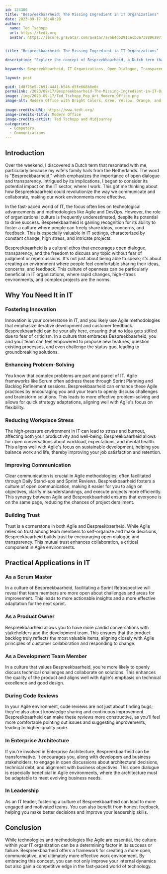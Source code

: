 ```yaml
---
id: 124300
title: "Bespreekbaarheid: The Missing Ingredient in IT Organizations"
date: 2023-09-17 16:48:28
author:
  name: Ted Tschopp
  url: https://tedt.org
  avatar: https://secure.gravatar.com/avatar/a76b4d6291cecb3a738896a971bfb903?s=512&d=mp&r=g


title: "Bespreekbaarheid: The Missing Ingredient in IT Organizations"

description: "Explore the concept of Bespreekbaarheid, a Dutch term that encourages open dialogue and transparency, and discover why it's crucial for success in IT organizations. Learn how it fosters innovation, enhances problem-solving, and builds trust among team members."

keywords: Bespreekbaarheid, IT Organizations, Open Dialogue, Transparency, Innovation, Problem-Solving, Workplace Culture, Team Trust, Communication, Employee Satisfaction

layout: post

guid: 1d8f75e5-7b91-4441-b546-d5fe668b8e0c
permalink: /2023/09/17/Bespreekbaarheid-The-Missing-Ingredient-in-IT-Organizations/
image: /img/2023-09-17/Ted_Tschopp_Pop_Art_Modern_Office.png
image-alt: Modern Office with Bright Colors, Gree, Yellow, Orange, and Blue.
  
image-credits-URL: https://www.tedt.org/
image-credits-title: Modern Office
image-credits-artist: Ted Tschopp and Midjourney
categories:
  - Computers
  - Communications
---
```



## Introduction

Over the weekend, I discovered a Dutch term that resonated with me, particularly because my wife's family hails from the Netherlands. The word is "Bespreekbaarheid," which emphasizes the importance of open dialogue and transparency. Intrigued by its implications, I began to consider its potential impact on the IT sector, where I work. This got me thinking about how Bespreekbaarheid could revolutionize the way we communicate and collaborate, making our work environments more effective.

In the fast-paced world of IT, the focus often lies on technological advancements and methodologies like Agile and DevOps. However, the role of organizational culture is frequently underestimated, despite its potential to drive success. Bespreekbaarheid is gaining recognition for its ability to foster a culture where people can freely share ideas, concerns, and feedback. This is especially valuable in IT settings, characterized by constant change, high stress, and intricate projects.

Bespreekbaarheid is a cultural ethos that encourages open dialogue, transparency, and the freedom to discuss any topic without fear of judgment or repercussions. It's not just about being able to speak; it's about creating an environment where people feel comfortable sharing their ideas, concerns, and feedback. This culture of openness can be particularly beneficial in IT organizations, where rapid changes, high-stress environments, and complex projects are the norms.

## Why You Need It in IT

### Fostering Innovation

Innovation is your cornerstone in IT, and you likely use Agile methodologies that emphasize iterative development and customer feedback. Bespreekbaarheid can be your ally here, ensuring that no idea gets stifled due to fear of criticism. In a culture that embraces Bespreekbaarheid, you and your team can feel empowered to propose new features, question existing processes, and even challenge the status quo, leading to groundbreaking solutions.

### Enhancing Problem-Solving

You know that complex problems are part and parcel of IT. Agile frameworks like Scrum often address these through Sprint Planning and Backlog Refinement sessions. Bespreekbaarheid can enhance these Agile practices by encouraging you and your team to openly discuss challenges and brainstorm solutions. This leads to more effective problem-solving and allows for quick strategy adaptations, aligning well with Agile's focus on flexibility.

### Reducing Workplace Stress

The high-pressure environment in IT can lead to stress and burnout, affecting both your productivity and well-being. Bespreekbaarheid allows for open conversations about workload, expectations, and mental health. This aligns well with Agile's focus on sustainable development, helping you balance work and life, thereby improving your job satisfaction and retention.

### Improving Communication

Clear communication is crucial in Agile methodologies, often facilitated through Daily Stand-ups and Sprint Reviews. Bespreekbaarheid fosters a culture of open communication, making it easier for you to align on objectives, clarify misunderstandings, and execute projects more efficiently. This synergy between Agile and Bespreekbaarheid ensures that everyone is on the same page, reducing the chances of project derailment.

### Building Trust

Trust is a cornerstone in both Agile and Bespreekbaarheid. While Agile relies on trust among team members to self-organize and make decisions, Bespreekbaarheid builds trust by encouraging open dialogue and transparency. This mutual trust enhances collaboration, a critical component in Agile environments.

## Practical Applications in IT

### As a Scrum Master

In a culture of Bespreekbaarheid, facilitating a Sprint Retrospective will reveal that team members are more open about challenges and areas for improvement. This leads to more actionable insights and a more effective adaptation for the next sprint.

### As a Product Owner

Bespreekbaarheid allows you to have more candid conversations with stakeholders and the development team. This ensures that the product backlog truly reflects the most valuable items, aligning closely with Agile principles of customer collaboration and responding to change.

### As a Development Team Member

In a culture that values Bespreekbaarheid, you're more likely to openly discuss technical challenges and collaborate on solutions. This enhances the quality of the product and aligns well with Agile's emphasis on technical excellence and good design.

### During Code Reviews

In your Agile environment, code reviews are not just about finding bugs; they're also about knowledge sharing and continuous improvement. Bespreekbaarheid can make these reviews more constructive, as you'll feel more comfortable pointing out issues and suggesting improvements, leading to higher-quality code.

### In Enterprise Architecture

If you're involved in Enterprise Architecture, Bespreekbaarheid can be transformative. It encourages you, along with developers and business stakeholders, to engage in open discussions about architectural decisions, technical debt, and alignment with business objectives. This open dialogue is especially beneficial in Agile environments, where the architecture must be adaptable to meet evolving business needs.

### In Leadership

As an IT leader, fostering a culture of Bespreekbaarheid can lead to more engaged and motivated teams. You can also benefit from honest feedback, helping you make better decisions and improve your leadership skills.

## Conclusion

While technologies and methodologies like Agile are essential, the culture within your IT organization can be a determining factor in its success or failure. Bespreekbaarheid offers a framework for creating a more open, communicative, and ultimately more effective work environment. By embracing this concept, you can not only improve your internal dynamics but also gain a competitive edge in the fast-paced world of technology.
